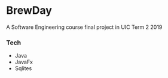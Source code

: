 # BrewDay

A Software Engineering course final project in UIC Term 2 2019

### Tech
* Java
* JavaFx
* Sqlites
